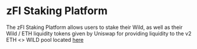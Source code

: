# zFI Staking Platform

The zFI Staking Platform allows users to stake their Wild, as well as their Wild / ETH liquidity tokens given by Uniswap for providing liquidity to the v2 ETH <> WILD pool located [here](https://v2.info.uniswap.org/pair/0xcaa004418eb42cdf00cb057b7c9e28f0ffd840a5)
